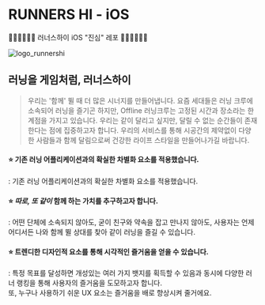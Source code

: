 # RUNNERS HI - iOS
🏃🏻‍♂️🏃🏻‍♀️ 러너스하이 iOS "진심" 레포 🏃🏻‍♂️🏃🏻‍♀️

![logo_runnershi](https://user-images.githubusercontent.com/51286963/86894016-6af79e00-c13d-11ea-8f03-012e98962257.jpg)

## 러닝을 게임처럼, 러너스하이
> 우리는 '함께' 뛸 때 더 많은 시너지를 만들어냅니다. 요즘 세대들은 러닝 크루에 소속되어 러닝을 즐기곤 하지만, Offline 러닝크루는 고정된 시간과 장소라는 한계점을 가지고 있습니다.  우리는 같이 달리고 싶지만, 달릴 수 없는 순간들이 존재한다는 점에 집중하고자 합니다.  우리의 서비스를 통해 시공간의 제약없이 다양한 사람들과 함께 달림으로써 건강한 라이프 스타일을 만들어나가길 바랍니다. 

####  ⭐️ 기존 러닝 어플리케이션과의 확실한 차별화 요소를 적용했습니다.  
: 기존 러닝 어플리케이션과의 확실한 차별화 요소를 적용했습니다.  

#### ⭐️ *따로, 또 같이*  함께 하는 가치를 추구하고자 합니다.   
: 어떤 단체에 소속되지 않아도, 굳이 친구와 약속을 잡고 만나지 않아도, 사용자는 언제 어디서든 나와 함께 뛸 상대를 찾아 같이 러닝을 즐길 수 있습니다.

####  ⭐️ 트렌디한 디자인적 요소를 통해 시각적인 즐거움을 얻을 수 있습니다.    
: 특정 목표를 달성하면 개성있는 여러 가지 뱃지를 획득할 수 있음과 동시에 다양한 러너 랭킹을 통해 사용자의 즐거움을 도모하고자 합니다. 
<br>  또, 누구나 사용하기 쉬운 UX 요소는 즐거움을 배로 향상시켜 줄거에요.
